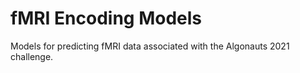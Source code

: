 # fMRI Encoding Models
Models for predicting fMRI data associated with the Algonauts 2021 challenge.
